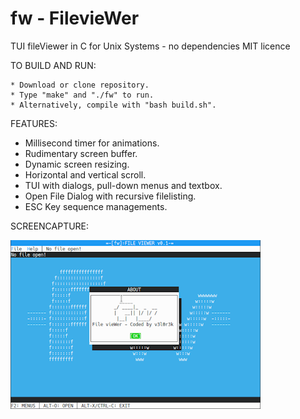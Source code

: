 # fw - FilevieWer

TUI fileViewer in C for Unix Systems - no dependencies
MIT licence

TO BUILD AND RUN:

    * Download or clone repository.
    * Type "make" and "./fw" to run.
    * Alternatively, compile with "bash build.sh".
    
FEATURES:
- Millisecond timer for animations.
- Rudimentary screen buffer. 
- Dynamic screen resizing.
- Horizontal and vertical scroll.
- TUI with dialogs, pull-down menus and textbox.
- Open File Dialog with recursive filelisting.
- ESC Key sequence managements.

SCREENCAPTURE:

![Alt text](fw.png?raw=true "Demo")
